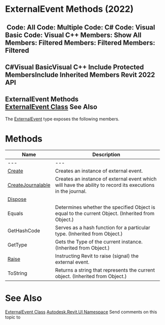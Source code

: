 # ExternalEvent Methods (2022)

﻿
 Code: All Code: Multiple Code: C# Code: Visual Basic Code: Visual C++  Members: Show All Members: Filtered Members: Filtered Members: Filtered   
---  
C#Visual BasicVisual C++
Include Protected MembersInclude Inherited Members
Revit 2022 API  
---  
ExternalEvent Methods  
[ExternalEvent Class](05089477-4612-35b2-81a2-89c4f44370ea.md "ExternalEvent Class") See Also  
---  
The [ExternalEvent](05089477-4612-35b2-81a2-89c4f44370ea.md "ExternalEvent Class") type exposes the following members.
# Methods
| Name | Description |
| --- | --- |
| --- | --- | --- |
| [Create](bd97580b-25f4-ffce-0e04-aa6dd141d940.md "Create Method") | Creates an instance of external event. |
| [CreateJournalable](4b93e520-804b-9046-5c79-845abf16783a.md "CreateJournalable Method") | Creates an instance of external event which will have the ability to record its executions in the journal. |
| [Dispose](d97056f5-5bdb-2ed1-3a76-1a2ce406d3b5.md "Dispose Method") |
| Equals | Determines whether the specified Object is equal to the current Object. (Inherited from Object.) |
| GetHashCode | Serves as a hash function for a particular type.  (Inherited from Object.) |
| GetType | Gets the Type of the current instance. (Inherited from Object.) |
| [Raise](13bf4411-c400-dcd2-458c-7f09357d9ecb.md "Raise Method") | Instructing Revit to raise (signal) the external event. |
| ToString | Returns a string that represents the current object. (Inherited from Object.) |

# See Also
[ExternalEvent Class](05089477-4612-35b2-81a2-89c4f44370ea.md "ExternalEvent Class")
[Autodesk.Revit.UI Namespace](e86fd90a-8957-02a6-da7f-ced248966e3e.md "Autodesk.Revit.UI Namespace")
Send comments on this topic to 